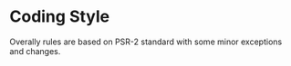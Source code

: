 Coding Style 
============

Overally rules are based on PSR-2 standard with some minor exceptions and changes. 

